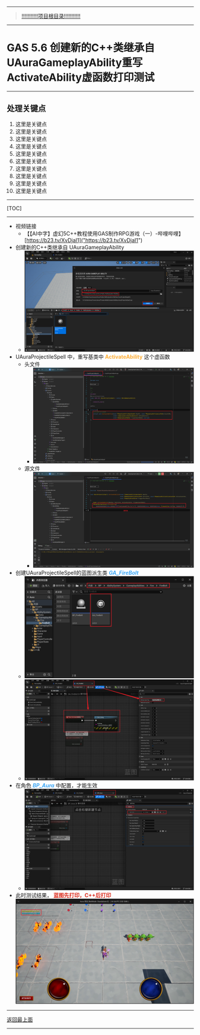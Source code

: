___________________________________________________________________________________________
> [!!!!!!!!!!!项目根目录!!!!!!!!!!!](./!!!!!!!!!!!项目目录!!!!!!!!!!!.md)

___________________________________________________________________________________________

# GAS 5.6 创建新的C++类继承自UAuraGameplayAbility重写ActivateAbility虚函数打印测试
___________________________________________________________________________________________
## 处理关键点
1. 这里是关键点
2. 这里是关键点
3. 这里是关键点
4. 这里是关键点
5. 这里是关键点
6. 这里是关键点
7. 这里是关键点
8. 这里是关键点
9. 这里是关键点
10. 这里是关键点
___________________________________________________________________________________________

[TOC]

___________________________________________________________________________________________

- 视频链接
    - 【【AI中字】虚幻5C++教程使用GAS制作RPG游戏（一）-哔哩哔哩】 [https://b23.tv/XvDjaI1]("https://b23.tv/XvDjaI1")
- 创建新的C++类继承自 UAuraGameplayAbility
    -  ![图片](https://github.com/liyunlong618/MyNote/blob/master/%E8%99%9A%E5%B9%BBC++/%E6%A8%A1%E5%9D%97/GAS/GAS%E7%AC%AC%E4%BA%8C%E5%AD%A3-%E6%9A%97%E9%BB%91%E7%A0%B4%E5%9D%8F%E7%A5%9ELike%E6%B8%B8%E6%88%8F/%E9%85%8D%E5%9B%BE/GAS_5.6/GAS%205.6%20%E5%88%9B%E5%BB%BA%E6%96%B0%E7%9A%84C++%E7%B1%BB%E7%BB%A7%E6%89%BF%E8%87%AAUAuraGameplayAbility%E9%87%8D%E5%86%99ActivateAbility%E8%99%9A%E5%87%BD%E6%95%B0%E6%89%93%E5%8D%B0%E6%B5%8B%E8%AF%95-%E5%B9%95%E5%B8%83%E5%9B%BE%E7%89%87-514965-783.png?raw=true)
- UAuraProjectileSpell 中，重写基类中 <font color=#FFAF38>**ActivateAbility**</font> 这个虚函数
    - 头文件
        -  ![图片](https://github.com/liyunlong618/MyNote/blob/master/%E8%99%9A%E5%B9%BBC++/%E6%A8%A1%E5%9D%97/GAS/GAS%E7%AC%AC%E4%BA%8C%E5%AD%A3-%E6%9A%97%E9%BB%91%E7%A0%B4%E5%9D%8F%E7%A5%9ELike%E6%B8%B8%E6%88%8F/%E9%85%8D%E5%9B%BE/GAS_5.6/GAS%205.6%20%E5%88%9B%E5%BB%BA%E6%96%B0%E7%9A%84C++%E7%B1%BB%E7%BB%A7%E6%89%BF%E8%87%AAUAuraGameplayAbility%E9%87%8D%E5%86%99ActivateAbility%E8%99%9A%E5%87%BD%E6%95%B0%E6%89%93%E5%8D%B0%E6%B5%8B%E8%AF%95-%E5%B9%95%E5%B8%83%E5%9B%BE%E7%89%87-75614-580836.png?raw=true)
    - 源文件
        -  ![图片](https://github.com/liyunlong618/MyNote/blob/master/%E8%99%9A%E5%B9%BBC++/%E6%A8%A1%E5%9D%97/GAS/GAS%E7%AC%AC%E4%BA%8C%E5%AD%A3-%E6%9A%97%E9%BB%91%E7%A0%B4%E5%9D%8F%E7%A5%9ELike%E6%B8%B8%E6%88%8F/%E9%85%8D%E5%9B%BE/GAS_5.6/GAS%205.6%20%E5%88%9B%E5%BB%BA%E6%96%B0%E7%9A%84C++%E7%B1%BB%E7%BB%A7%E6%89%BF%E8%87%AAUAuraGameplayAbility%E9%87%8D%E5%86%99ActivateAbility%E8%99%9A%E5%87%BD%E6%95%B0%E6%89%93%E5%8D%B0%E6%B5%8B%E8%AF%95-%E5%B9%95%E5%B8%83%E5%9B%BE%E7%89%87-343261-406875.png?raw=true)
- 创建UAuraProjectileSpell的蓝图派生类 <font color=#40A8F5>***GA_FireBolt***</font>
    -  ![图片](https://github.com/liyunlong618/MyNote/blob/master/%E8%99%9A%E5%B9%BBC++/%E6%A8%A1%E5%9D%97/GAS/GAS%E7%AC%AC%E4%BA%8C%E5%AD%A3-%E6%9A%97%E9%BB%91%E7%A0%B4%E5%9D%8F%E7%A5%9ELike%E6%B8%B8%E6%88%8F/%E9%85%8D%E5%9B%BE/GAS_5.6/GAS%205.6%20%E5%88%9B%E5%BB%BA%E6%96%B0%E7%9A%84C++%E7%B1%BB%E7%BB%A7%E6%89%BF%E8%87%AAUAuraGameplayAbility%E9%87%8D%E5%86%99ActivateAbility%E8%99%9A%E5%87%BD%E6%95%B0%E6%89%93%E5%8D%B0%E6%B5%8B%E8%AF%95-%E5%B9%95%E5%B8%83%E5%9B%BE%E7%89%87-936274-277420.png?raw=true)
    -  ![图片](https://github.com/liyunlong618/MyNote/blob/master/%E8%99%9A%E5%B9%BBC++/%E6%A8%A1%E5%9D%97/GAS/GAS%E7%AC%AC%E4%BA%8C%E5%AD%A3-%E6%9A%97%E9%BB%91%E7%A0%B4%E5%9D%8F%E7%A5%9ELike%E6%B8%B8%E6%88%8F/%E9%85%8D%E5%9B%BE/GAS_5.6/GAS%205.6%20%E5%88%9B%E5%BB%BA%E6%96%B0%E7%9A%84C++%E7%B1%BB%E7%BB%A7%E6%89%BF%E8%87%AAUAuraGameplayAbility%E9%87%8D%E5%86%99ActivateAbility%E8%99%9A%E5%87%BD%E6%95%B0%E6%89%93%E5%8D%B0%E6%B5%8B%E8%AF%95-%E5%B9%95%E5%B8%83%E5%9B%BE%E7%89%87-372015-236754.png?raw=true)
- 在角色 <font color=#40A8F5>***BP_Aura***</font> 中配置，才能生效
    -  ![图片](https://github.com/liyunlong618/MyNote/blob/master/%E8%99%9A%E5%B9%BBC++/%E6%A8%A1%E5%9D%97/GAS/GAS%E7%AC%AC%E4%BA%8C%E5%AD%A3-%E6%9A%97%E9%BB%91%E7%A0%B4%E5%9D%8F%E7%A5%9ELike%E6%B8%B8%E6%88%8F/%E9%85%8D%E5%9B%BE/GAS_5.6/GAS%205.6%20%E5%88%9B%E5%BB%BA%E6%96%B0%E7%9A%84C++%E7%B1%BB%E7%BB%A7%E6%89%BF%E8%87%AAUAuraGameplayAbility%E9%87%8D%E5%86%99ActivateAbility%E8%99%9A%E5%87%BD%E6%95%B0%E6%89%93%E5%8D%B0%E6%B5%8B%E8%AF%95-%E5%B9%95%E5%B8%83%E5%9B%BE%E7%89%87-979458-823078.png?raw=true)
- 此时测试结果， <font color=#DC2D1E>**蓝图先打印，C++后打印**</font> ![图片](https://github.com/liyunlong618/MyNote/blob/master/%E8%99%9A%E5%B9%BBC++/%E6%A8%A1%E5%9D%97/GAS/GAS%E7%AC%AC%E4%BA%8C%E5%AD%A3-%E6%9A%97%E9%BB%91%E7%A0%B4%E5%9D%8F%E7%A5%9ELike%E6%B8%B8%E6%88%8F/%E9%85%8D%E5%9B%BE/GAS_5.6/GAS%205.6%20%E5%88%9B%E5%BB%BA%E6%96%B0%E7%9A%84C++%E7%B1%BB%E7%BB%A7%E6%89%BF%E8%87%AAUAuraGameplayAbility%E9%87%8D%E5%86%99ActivateAbility%E8%99%9A%E5%87%BD%E6%95%B0%E6%89%93%E5%8D%B0%E6%B5%8B%E8%AF%95-%E5%B9%95%E5%B8%83%E5%9B%BE%E7%89%87-227932-894669.png?raw=true)

___________________________________________________________________________________________

[返回最上面](#处理关键点)
___________________________________________________________________________________________